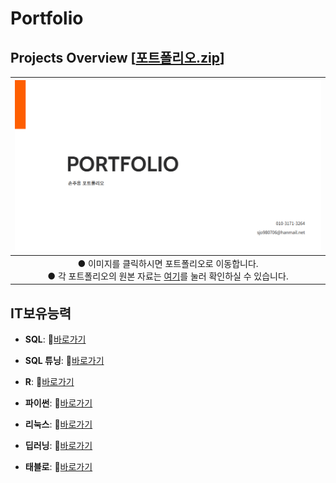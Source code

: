 # Portfolio

## Projects Overview [[포트폴리오.zip](https://drive.google.com/drive/folders/1X6_p5lASt1Vx4kMfTuXz2NZbSpfSalrX?usp=drive_link)]

| <a href="포트폴리오_손주용.pdf"><img src="포트폴리오_표지.png" alt="데이터 분석 프로젝트 포트폴리오" width="500"></a> |
|:----------------------------------------------------------------:|
| ● 이미지를 클릭하시면 포트폴리오로 이동합니다. <br> ● 각 포트폴리오의 원본 자료는 [여기](https://drive.google.com/drive/folders/1X6_p5lASt1Vx4kMfTuXz2NZbSpfSalrX?usp=drive_link)를 눌러 확인하실 수 있습니다. |


## IT보유능력

- **SQL**:  📄[바로가기](https://github.com/son-jy/sqlnote/blob/main/README.md)
  &nbsp;

- **SQL 튜닝**:  📄[바로가기](https://github.com/son-jy/sqltuning/blob/main/README.md)

- **R**:  📄[바로가기](https://github.com/son-jy/rnote/blob/main/README.md)

- **파이썬**:  📄[바로가기](https://github.com/son-jy/pythonnote/blob/main/README.md)

- **리눅스**:  📄[바로가기](https://github.com/son-jy/linuxnote/blob/main/README.md)

- **딥러닝**:  📄[바로가기](https://github.com/son-jy/deeplearningnote/blob/main/%EB%94%A5%EB%9F%AC%EB%8B%9D.png)

- **태블로**:  📄[바로가기](https://github.com/son-jy/tableaunote/blob/main/README.md)
